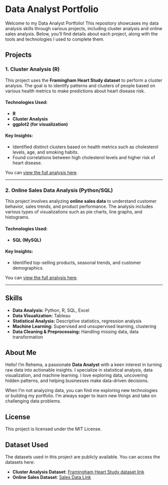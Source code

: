 # Data Analyst Portfolio

Welcome to my Data Analyst Portfolio! This repository showcases my data analysis skills through various projects, including cluster analysis and online sales analysis. Below, you’ll find details about each project, along with the tools and technologies I used to complete them.

## Projects

### 1. **Cluster Analysis (R)**
This project uses the **Framingham Heart Study dataset** to perform a cluster analysis. The goal is to identify patterns and clusters of people based on various health metrics to make predictions about heart disease risk.

#### Technologies Used:
- **R**
- **Cluster Analysis**
- **ggplot2 (for visualization)**

#### Key Insights:
- Identified distinct clusters based on health metrics such as cholesterol levels, age, and smoking habits.
- Found correlations between high cholesterol levels and higher risk of heart disease.

You can [view the full analysis here](https://github.com/Rem598/Analyst-Portfolio/blob/main/cluster-analysis.html).

---

### 2. **Online Sales Data Analysis (Python/SQL)**
This project involves analyzing **online sales data** to understand customer behavior, sales trends, and product performance. The analysis includes various types of visualizations such as pie charts, line graphs, and histograms.

#### Technologies Used:
- **SQL (MySQL)**


#### Key Insights:
- Identified top-selling products, seasonal trends, and customer demographics.


You can [view the full analysis here](https://github.com/Rem598/Analyst-Portfolio/blob/main/online-sales.html).

---

## Skills

- **Data Analysis:** Python, R, SQL, Excel
- **Data Visualization:** Tableau
- **Statistical Analysis:** Descriptive statistics, regression analysis
- **Machine Learning:** Supervised and unsupervised learning, clustering
- **Data Cleaning & Preprocessing:** Handling missing data, data transformation

## About Me

Hello! I’m Rehema, a passionate **Data Analyst** with a keen interest in turning raw data into actionable insights. I specialize in statistical analysis, data visualization, and machine learning. I love exploring data, uncovering hidden patterns, and helping businesses make data-driven decisions.

When I’m not analyzing data, you can find me exploring new technologies or building my portfolio. I’m always eager to learn new things and take on challenging data problems.


## License

This project is licensed under the MIT License.

## Dataset Used

The datasets used in this project are publicly available. You can access the datasets here:
- **Cluster Analysis Dataset**: [Framingham Heart Study dataset link](https://www.kaggle.com/datasets/aasheesh200/framingham-heart-study-dataset)
- **Online Sales Dataset**: [Sales Data Link](https://www.kaggle.com/datasets/shreyanshverma27/online-sales-dataset-popular-marketplace-data)

